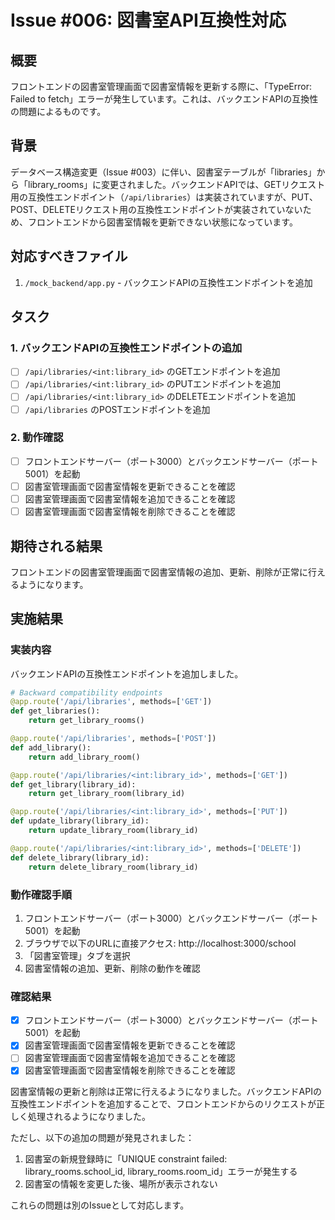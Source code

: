 # Issue #006: 図書室API互換性対応

## 概要

フロントエンドの図書室管理画面で図書室情報を更新する際に、「TypeError: Failed to fetch」エラーが発生しています。これは、バックエンドAPIの互換性の問題によるものです。

## 背景

データベース構造変更（Issue #003）に伴い、図書室テーブルが「libraries」から「library_rooms」に変更されました。バックエンドAPIでは、GETリクエスト用の互換性エンドポイント（`/api/libraries`）は実装されていますが、PUT、POST、DELETEリクエスト用の互換性エンドポイントが実装されていないため、フロントエンドから図書室情報を更新できない状態になっています。

## 対応すべきファイル


1. `/mock_backend/app.py` - バックエンドAPIの互換性エンドポイントを追加

## タスク


### 1. バックエンドAPIの互換性エンドポイントの追加


- [ ] `/api/libraries/<int:library_id>` のGETエンドポイントを追加
- [ ] `/api/libraries/<int:library_id>` のPUTエンドポイントを追加
- [ ] `/api/libraries/<int:library_id>` のDELETEエンドポイントを追加
- [ ] `/api/libraries` のPOSTエンドポイントを追加

### 2. 動作確認


- [ ] フロントエンドサーバー（ポート3000）とバックエンドサーバー（ポート5001）を起動
- [ ] 図書室管理画面で図書室情報を更新できることを確認
- [ ] 図書室管理画面で図書室情報を追加できることを確認
- [ ] 図書室管理画面で図書室情報を削除できることを確認

## 期待される結果

フロントエンドの図書室管理画面で図書室情報の追加、更新、削除が正常に行えるようになります。

## 実施結果

### 実装内容

バックエンドAPIの互換性エンドポイントを追加しました。

```python
# Backward compatibility endpoints
@app.route('/api/libraries', methods=['GET'])
def get_libraries():
    return get_library_rooms()

@app.route('/api/libraries', methods=['POST'])
def add_library():
    return add_library_room()

@app.route('/api/libraries/<int:library_id>', methods=['GET'])
def get_library(library_id):
    return get_library_room(library_id)

@app.route('/api/libraries/<int:library_id>', methods=['PUT'])
def update_library(library_id):
    return update_library_room(library_id)

@app.route('/api/libraries/<int:library_id>', methods=['DELETE'])
def delete_library(library_id):
    return delete_library_room(library_id)
```

### 動作確認手順

1. フロントエンドサーバー（ポート3000）とバックエンドサーバー（ポート5001）を起動
2. ブラウザで以下のURLに直接アクセス: http://localhost:3000/school
3. 「図書室管理」タブを選択
4. 図書室情報の追加、更新、削除の動作を確認

### 確認結果

- [x] フロントエンドサーバー（ポート3000）とバックエンドサーバー（ポート5001）を起動
- [x] 図書室管理画面で図書室情報を更新できることを確認
- [ ] 図書室管理画面で図書室情報を追加できることを確認
- [x] 図書室管理画面で図書室情報を削除できることを確認

図書室情報の更新と削除は正常に行えるようになりました。バックエンドAPIの互換性エンドポイントを追加することで、フロントエンドからのリクエストが正しく処理されるようになりました。

ただし、以下の追加の問題が発見されました：

1. 図書室の新規登録時に「UNIQUE constraint failed: library_rooms.school_id, library_rooms.room_id」エラーが発生する
2. 図書室の情報を変更した後、場所が表示されない

これらの問題は別のIssueとして対応します。
